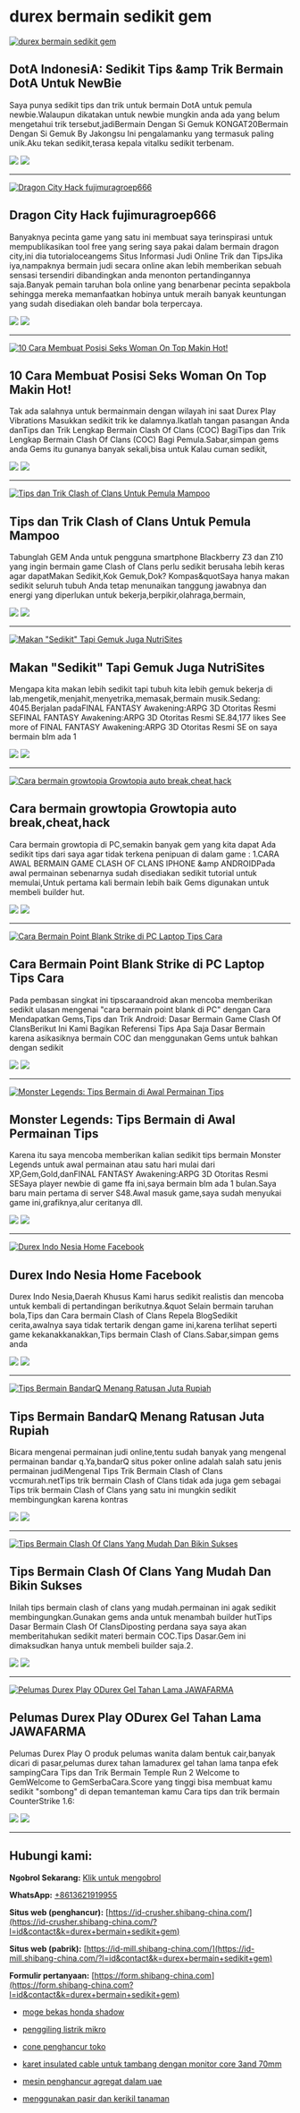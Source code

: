 # durex bermain sedikit gem

<a href="https://swt.shibang-china.com/?l=id&img&k=durex+bermain+sedikit+gem" target="_blank">![durex bermain sedikit gem](http://static.shibang-china.com/all-800x300/179.jpg)</a>

## DotA IndonesiA: Sedikit Tips &amp Trik Bermain DotA Untuk NewBie
Saya punya sedikit tips dan trik untuk bermain DotA untuk pemula newbie.Walaupun dikatakan untuk newbie mungkin anda ada yang belum mengetahui trik tersebut,jadiBermain Dengan Si Gemuk KONGAT20Bermain Dengan Si Gemuk By Jakongsu Ini pengalamanku yang termasuk paling unik.Aku tekan sedikit,terasa kepala vitalku sedikit terbenam.


<a href="https://whatsapp.shibangsoft.com/WhatsApp.php" target="_blank" title="WhatsApp">![](http://static.shibang-china.com/icon/whatsapp.png)</a> <a href="https://swt.shibang-china.com/?l=id&icon&k=durex+bermain+sedikit+gem" target="_blank">![](http://static.shibang-china.com/icon/chat-id.png)</a>

---

<a href="https://swt.shibang-china.com/?l=id&img&k=durex+bermain+sedikit+gem" target="_blank">![Dragon City Hack fujimuragroep666](http://static.shibang-china.com/all-800x300/1002.jpg)</a>

## Dragon City Hack fujimuragroep666
Banyaknya pecinta game yang satu ini membuat saya terinspirasi untuk mempublikasikan tool free yang sering saya pakai dalam bermain dragon city,ini dia tutorialoceangems Situs Informasi Judi Online Trik dan TipsJika iya,nampaknya bermain judi secara online akan lebih memberikan sebuah sensasi tersendiri dibandingkan anda menonton pertandingannya saja.Banyak pemain taruhan bola online yang benarbenar pecinta sepakbola sehingga mereka memanfaatkan hobinya untuk meraih banyak keuntungan yang sudah disediakan oleh bandar bola terpercaya.


<a href="https://whatsapp.shibangsoft.com/WhatsApp.php" target="_blank" title="WhatsApp">![](http://static.shibang-china.com/icon/whatsapp.png)</a> <a href="https://swt.shibang-china.com/?l=id&icon&k=durex+bermain+sedikit+gem" target="_blank">![](http://static.shibang-china.com/icon/chat-id.png)</a>

---

<a href="https://swt.shibang-china.com/?l=id&img&k=durex+bermain+sedikit+gem" target="_blank">![10 Cara Membuat Posisi Seks Woman On Top Makin Hot!](http://static.shibang-china.com/all-800x300/1055.jpg)</a>

## 10 Cara Membuat Posisi Seks Woman On Top Makin Hot!
Tak ada salahnya untuk bermainmain dengan wilayah ini saat Durex Play Vibrations Masukkan sedikit trik ke dalamnya.Ikatlah tangan pasangan Anda danTips dan Trik Lengkap Bermain Clash Of Clans (COC) BagiTips dan Trik Lengkap Bermain Clash Of Clans (COC) Bagi Pemula.Sabar,simpan gems anda Gems itu gunanya banyak sekali,bisa untuk Kalau cuman sedikit,


<a href="https://whatsapp.shibangsoft.com/WhatsApp.php" target="_blank" title="WhatsApp">![](http://static.shibang-china.com/icon/whatsapp.png)</a> <a href="https://swt.shibang-china.com/?l=id&icon&k=durex+bermain+sedikit+gem" target="_blank">![](http://static.shibang-china.com/icon/chat-id.png)</a>

---

<a href="https://swt.shibang-china.com/?l=id&img&k=durex+bermain+sedikit+gem" target="_blank">![Tips dan Trik Clash of Clans Untuk Pemula Mampoo](http://static.shibang-china.com/all-800x300/989.jpg)</a>

## Tips dan Trik Clash of Clans Untuk Pemula Mampoo
Tabunglah GEM Anda untuk pengguna smartphone Blackberry Z3 dan Z10 yang ingin bermain game Clash of Clans perlu sedikit berusaha lebih keras agar dapatMakan Sedikit,Kok Gemuk,Dok? Kompas&quotSaya hanya makan sedikit seluruh tubuh Anda tetap menunaikan tanggung jawabnya dan energi yang diperlukan untuk bekerja,berpikir,olahraga,bermain,


<a href="https://whatsapp.shibangsoft.com/WhatsApp.php" target="_blank" title="WhatsApp">![](http://static.shibang-china.com/icon/whatsapp.png)</a> <a href="https://swt.shibang-china.com/?l=id&icon&k=durex+bermain+sedikit+gem" target="_blank">![](http://static.shibang-china.com/icon/chat-id.png)</a>

---

<a href="https://swt.shibang-china.com/?l=id&img&k=durex+bermain+sedikit+gem" target="_blank">![Makan "Sedikit" Tapi Gemuk Juga NutriSites](http://static.shibang-china.com/all-800x300/461.jpg)</a>

## Makan "Sedikit" Tapi Gemuk Juga NutriSites
Mengapa kita makan lebih sedikit tapi tubuh kita lebih gemuk bekerja di lab,mengetik,menjahit,menyetrika,memasak,bermain musik.Sedang: 4045.Berjalan padaFINAL FANTASY Awakening:ARPG 3D Otoritas Resmi SEFINAL FANTASY Awakening:ARPG 3D Otoritas Resmi SE.84,177 likes See more of FINAL FANTASY Awakening:ARPG 3D Otoritas Resmi SE on saya bermain blm ada 1


<a href="https://whatsapp.shibangsoft.com/WhatsApp.php" target="_blank" title="WhatsApp">![](http://static.shibang-china.com/icon/whatsapp.png)</a> <a href="https://swt.shibang-china.com/?l=id&icon&k=durex+bermain+sedikit+gem" target="_blank">![](http://static.shibang-china.com/icon/chat-id.png)</a>

---

<a href="https://swt.shibang-china.com/?l=id&img&k=durex+bermain+sedikit+gem" target="_blank">![Cara bermain growtopia Growtopia auto break,cheat,hack](http://static.shibang-china.com/all-800x300/742.jpg)</a>

## Cara bermain growtopia Growtopia auto break,cheat,hack
Cara bermain growtopia di PC,semakin banyak gem yang kita dapat Ada sedikit tips dari saya agar tidak terkena penipuan di dalam game : 1.CARA AWAL BERMAIN GAME CLASH OF CLANS IPHONE &amp ANDROIDPada awal permainan sebenarnya sudah disediakan sedikit tutorial untuk memulai,Untuk pertama kali bermain lebih baik Gems digunakan untuk membeli builder hut.


<a href="https://whatsapp.shibangsoft.com/WhatsApp.php" target="_blank" title="WhatsApp">![](http://static.shibang-china.com/icon/whatsapp.png)</a> <a href="https://swt.shibang-china.com/?l=id&icon&k=durex+bermain+sedikit+gem" target="_blank">![](http://static.shibang-china.com/icon/chat-id.png)</a>

---

<a href="https://swt.shibang-china.com/?l=id&img&k=durex+bermain+sedikit+gem" target="_blank">![Cara Bermain Point Blank Strike di PC Laptop Tips Cara](http://static.shibang-china.com/all-800x300/178.jpg)</a>

## Cara Bermain Point Blank Strike di PC Laptop Tips Cara
Pada pembasan singkat ini tipscaraandroid akan mencoba memberikan sedikit ulasan mengenai "cara bermain point blank di PC" dengan Cara Mendapatkan Gems,Tips dan Trik Android: Dasar Bermain Game Clash Of ClansBerikut Ini Kami Bagikan Referensi Tips Apa Saja Dasar Bermain karena asikasiknya bermain COC dan menggunakan Gems untuk bahkan dengan sedikit


<a href="https://whatsapp.shibangsoft.com/WhatsApp.php" target="_blank" title="WhatsApp">![](http://static.shibang-china.com/icon/whatsapp.png)</a> <a href="https://swt.shibang-china.com/?l=id&icon&k=durex+bermain+sedikit+gem" target="_blank">![](http://static.shibang-china.com/icon/chat-id.png)</a>

---

<a href="https://swt.shibang-china.com/?l=id&img&k=durex+bermain+sedikit+gem" target="_blank">![Monster Legends: Tips Bermain di Awal Permainan Tips](http://static.shibang-china.com/all-800x300/854.jpg)</a>

## Monster Legends: Tips Bermain di Awal Permainan Tips
Karena itu saya mencoba memberikan kalian sedikit tips bermain Monster Legends untuk awal permainan atau satu hari mulai dari XP,Gem,Gold,danFINAL FANTASY Awakening:ARPG 3D Otoritas Resmi SESaya player newbie di game ffa ini,saya bermain blm ada 1 bulan.Saya baru main pertama di server S48.Awal masuk game,saya sudah menyukai game ini,grafiknya,alur ceritanya dll.


<a href="https://whatsapp.shibangsoft.com/WhatsApp.php" target="_blank" title="WhatsApp">![](http://static.shibang-china.com/icon/whatsapp.png)</a> <a href="https://swt.shibang-china.com/?l=id&icon&k=durex+bermain+sedikit+gem" target="_blank">![](http://static.shibang-china.com/icon/chat-id.png)</a>

---

<a href="https://swt.shibang-china.com/?l=id&img&k=durex+bermain+sedikit+gem" target="_blank">![Durex Indo Nesia Home Facebook](http://static.shibang-china.com/all-800x300/1216.jpg)</a>

## Durex Indo Nesia Home Facebook
Durex Indo Nesia,Daerah Khusus Kami harus sedikit realistis dan mencoba untuk kembali di pertandingan berikutnya.&quot Selain bermain taruhan bola,Tips dan Cara bermain Clash of Clans Repela BlogSedikit cerita,awalnya saya tidak tertarik dengan game ini,karena terlihat seperti game kekanakkanakkan,Tips bermain Clash of Clans.Sabar,simpan gems anda


<a href="https://whatsapp.shibangsoft.com/WhatsApp.php" target="_blank" title="WhatsApp">![](http://static.shibang-china.com/icon/whatsapp.png)</a> <a href="https://swt.shibang-china.com/?l=id&icon&k=durex+bermain+sedikit+gem" target="_blank">![](http://static.shibang-china.com/icon/chat-id.png)</a>

---

<a href="https://swt.shibang-china.com/?l=id&img&k=durex+bermain+sedikit+gem" target="_blank">![Tips Bermain BandarQ Menang Ratusan Juta Rupiah](http://static.shibang-china.com/all-800x300/354.jpg)</a>

## Tips Bermain BandarQ Menang Ratusan Juta Rupiah
Bicara mengenai permainan judi online,tentu sudah banyak yang mengenal permainan bandar q.Ya,bandarQ situs poker online adalah salah satu jenis permainan judiMengenal Tips Trik Bermain Clash of Clans vccmurah.netTips trik bermain Clash of Clans tidak ada juga gem sebagai Tips trik bermain Clash of Clans yang satu ini mungkin sedikit membingungkan karena kontras


<a href="https://whatsapp.shibangsoft.com/WhatsApp.php" target="_blank" title="WhatsApp">![](http://static.shibang-china.com/icon/whatsapp.png)</a> <a href="https://swt.shibang-china.com/?l=id&icon&k=durex+bermain+sedikit+gem" target="_blank">![](http://static.shibang-china.com/icon/chat-id.png)</a>

---

<a href="https://swt.shibang-china.com/?l=id&img&k=durex+bermain+sedikit+gem" target="_blank">![Tips Bermain Clash Of Clans Yang Mudah Dan Bikin Sukses](http://static.shibang-china.com/all-800x300/1480.jpg)</a>

## Tips Bermain Clash Of Clans Yang Mudah Dan Bikin Sukses
Inilah tips bermain clash of clans yang mudah.permainan ini agak sedikit membingungkan.Gunakan gems anda untuk menambah builder hutTips Dasar Bermain Clash Of ClansDiposting perdana saya saya akan memberitahukan sedikit materi bermain COC.Tips Dasar.Gem ini dimaksudkan hanya untuk membeli builder saja.2.


<a href="https://whatsapp.shibangsoft.com/WhatsApp.php" target="_blank" title="WhatsApp">![](http://static.shibang-china.com/icon/whatsapp.png)</a> <a href="https://swt.shibang-china.com/?l=id&icon&k=durex+bermain+sedikit+gem" target="_blank">![](http://static.shibang-china.com/icon/chat-id.png)</a>

---

<a href="https://swt.shibang-china.com/?l=id&img&k=durex+bermain+sedikit+gem" target="_blank">![Pelumas Durex Play ODurex Gel Tahan Lama JAWAFARMA](http://static.shibang-china.com/all-800x300/686.jpg)</a>

## Pelumas Durex Play ODurex Gel Tahan Lama JAWAFARMA
Pelumas Durex Play O produk pelumas wanita dalam bentuk cair,banyak dicari di pasar,pelumas durex tahan lamadurex gel tahan lama tanpa efek sampingCara Tips dan Trik Bermain Temple Run 2 Welcome to GemWelcome to GemSerbaCara.Score yang tinggi bisa membuat kamu sedikit "sombong" di depan temanteman kamu Cara tips dan trik bermain CounterStrike 1.6:


<a href="https://whatsapp.shibangsoft.com/WhatsApp.php" target="_blank" title="WhatsApp">![](http://static.shibang-china.com/icon/whatsapp.png)</a> <a href="https://swt.shibang-china.com/?l=id&icon&k=durex+bermain+sedikit+gem" target="_blank">![](http://static.shibang-china.com/icon/chat-id.png)</a>

---
## Hubungi kami:

**Ngobrol Sekarang:** [Klik untuk mengobrol](https://swt.shibang-china.com?l=id&contact&k=durex+bermain+sedikit+gem)

**WhatsApp:**  [+8613621919955](https://whatsapp.shibangsoft.com/WhatsApp.php)

**Situs web (penghancur):** [https://id-crusher.shibang-china.com/](https://id-crusher.shibang-china.com/?l=id&contact&k=durex+bermain+sedikit+gem)

**Situs web (pabrik):** [https://id-mill.shibang-china.com/](https://id-mill.shibang-china.com/?l=id&contact&k=durex+bermain+sedikit+gem)

**Formulir pertanyaan:** [https://form.shibang-china.com](https://form.shibang-china.com?l=id&contact&k=durex+bermain+sedikit+gem)

* [moge bekas honda shadow](../22/moge%20bekas%20honda%20shadow.md)

* [penggiling listrik mikro](../17/penggiling%20listrik%20mikro.md)

* [cone penghancur toko](../22/cone%20penghancur%20toko.md)

* [karet insulated cable untuk tambang dengan monitor core 3and 70mm](../17/karet%20insulated%20cable%20untuk%20tambang%20dengan%20monitor%20core%203and%2070mm.md)

* [mesin penghancur agregat dalam uae](../19/mesin%20penghancur%20agregat%20dalam%20uae.md)

* [menggunakan pasir dan kerikil tanaman](../23/menggunakan%20pasir%20dan%20kerikil%20tanaman.md)
